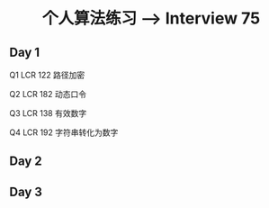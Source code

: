 <h1 align="center">个人算法练习 --> Interview 75</h1>

## Day 1
Q1 LCR 122 路径加密

Q2 LCR 182 动态口令

Q3 LCR 138 有效数字

Q4 LCR 192 字符串转化为数字

## Day 2



## Day 3

